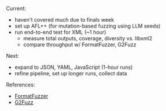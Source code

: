 Current:

- haven't covered much due to finals week
- set up AFL++ (for mutation-based fuzzing using LLM seeds)
- run end-to-end test for XML (~1 hour)
  - measure total outputs, coverage, diversity vs. libxml2
  - compare throughput w/ FormatFuzzer, G2Fuzz

Next:

- expand to JSON, YAML, JavaScript (1-hour runs)
- refine pipeline, set up longer runs, collect data

References:
- [FormatFuzzer](https://arxiv.org/pdf/2109.11277)
- [G2Fuzz](https://arxiv.org/pdf/2501.19282v1)
